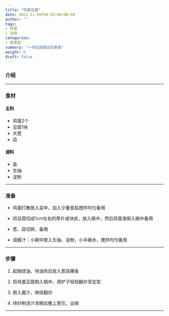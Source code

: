 ```yaml
---
title: "鸡蛋豆腐"
date: 2022-11-09T08:59:06+08:00
author: ""
tags:
- 鸡蛋
- 豆腐
categories:
- 家常菜
summary: "一块豆腐做出的美食"
weight: 0
draft: false
---
```



### 介绍


----

### 食材

#### 主料

- 鸡蛋2个
- 豆腐1块
- 大葱
- 蒜

#### 调料

- 盐
- 生抽
- 淀粉

----

### 准备

- 鸡蛋打散放入盆中，加入少量食盐搅拌均匀备用

- 将豆腐切成1cm左右的厚片或块状，放入碗中，然后将蛋液倒入碗中备用

- 葱、蒜切碎，备用

- 调酱汁：小碗中放入生抽、淀粉，小半碗水，搅拌均匀备用

----

### 步骤

1. 起锅烧油，待油热后放入葱蒜爆香

2. 将鸡蛋豆腐倒入锅中，用铲子轻轻翻炒至定型

3. 倒入酱汁，继续翻炒

4. 待炒制汤汁浓稠后撒上葱花，出锅

----
